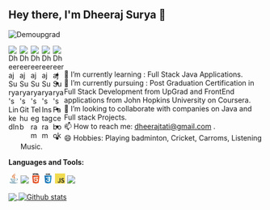 ## Hey there, I'm Dheeraj Surya 👋

<p align="left"> <img src="https://komarev.com/ghpvc/?username=Demoupgrad&label=Views&color=blue&style=plastic" alt="Demoupgrad" /> </p>

<a href="https://www.linkedin.com/in/dheerajsuryathati/">
  <img align="left" alt="Dheeraj Surya's LinkedIn" width="22px" src="https://cdn.jsdelivr.net/npm/simple-icons@v3/icons/linkedin.svg" />
</a>
<a href="https://github.com/DheerajSurya">
  <img align="left" alt="Dheeraj Surya's Github" width="22px" src="https://cdn.jsdelivr.net/npm/simple-icons@v3/icons/github.svg" />
</a>
<a href="+91-9505440518">
  <img align="left" alt="Dheeraj Surya's Telegram" width="22px" src="https://cdn.jsdelivr.net/npm/simple-icons@v3/icons/telegram.svg" />
</a>
<a href="https://www.instagram.com/__.s.u.r.y.a.___/">
  <img align="left" alt="Dheeraj Surya's Instagram" width="22px" src="https://cdn.jsdelivr.net/npm/simple-icons@v3/icons/instagram.svg" />
</a>
<a href="https://www.facebook.com/dheeraj.surya.7/">
  <img align="left" alt="Dheeraj Surya's Facebook" width="22px" src="https://cdn.jsdelivr.net/npm/simple-icons@v3/icons/facebook.svg" />
</a>


<br/>
<br/>


- 🔭 I’m currently learning : Full Stack Java Applications.
- 🌱 I’m currently pursuing : Post Graduation Certification in Full Stack Development from UpGrad and FrontEnd applications from John Hopkins University on Coursera.
- 👯 I’m looking to collaborate with companies on Java and Full stack Projects.
- 📫 How to reach me: dheerajtati@gmail.com . 
- 😄 Hobbies: Playing badminton, Cricket, Carroms, Listening Music.


**Languages and Tools:**

<code><img height="20" src="https://raw.githubusercontent.com/github/explore/80688e429a7d4ef2fca1e82350fe8e3517d3494d/topics/java/java.png"></code>
<code><img height="20" src="https://upload.wikimedia.org/wikipedia/commons/c/c3/Python-logo-notext.svg"></code> 
<code><img height="20" src="https://raw.githubusercontent.com/github/explore/80688e429a7d4ef2fca1e82350fe8e3517d3494d/topics/html/html.png"></code>
<code><img height="20" src="https://raw.githubusercontent.com/github/explore/80688e429a7d4ef2fca1e82350fe8e3517d3494d/topics/css/css.png"></code>
<code><img height="20" src="https://raw.githubusercontent.com/github/explore/80688e429a7d4ef2fca1e82350fe8e3517d3494d/topics/javascript/javascript.png"></code>
<code><img height="20" src="https://www.pega.com/sites/default/files/styles/640/public/media/images/2018-09/pega-placeholder-logo.png?itok=yXQeSokQ"></code>



<a href="https://github.com/DheerajSurya">
  <img align="center" src="https://github-readme-stats.vercel.app/api/top-langs/?username=DheerajSurya&theme=dark&hide_langs_below=1" />
</a>
<a href="https://github.com/DheerajSurya">
 <img align="center" src="https://github-readme-stats.vercel.app/api?username=DheerajSurya&show_icons=true&theme=dark&line_height=27" alt="Github stats"/>
</a>


<div align="center">
  
  
</div>
